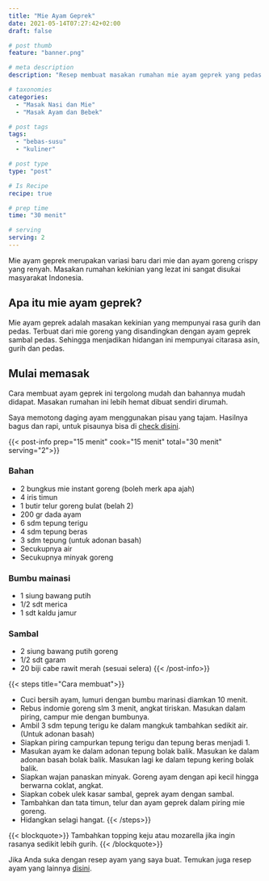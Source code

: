 ```yaml
---
title: "Mie Ayam Geprek"
date: 2021-05-14T07:27:42+02:00
draft: false

# post thumb
feature: "banner.png"

# meta description
description: "Resep membuat masakan rumahan mie ayam geprek yang pedas dan lezat. Ayo pelajari selengkapnya cara membuatnya disini."

# taxonomies
categories:
  - "Masak Nasi dan Mie"
  - "Masak Ayam dan Bebek"

# post tags
tags:
  - "bebas-susu"
  - "kuliner"

# post type
type: "post"

# Is Recipe
recipe: true

# prep time
time: "30 menit"

# serving
serving: 2
---
```

Mie ayam geprek merupakan variasi baru dari mie dan ayam goreng crispy yang renyah. Masakan rumahan kekinian yang lezat ini sangat disukai masyarakat Indonesia.

## Apa itu mie ayam geprek?

Mie ayam geprek adalah masakan kekinian yang mempunyai rasa gurih dan pedas. Terbuat dari mie goreng yang disandingkan dengan ayam geprek sambal pedas. Sehingga menjadikan hidangan ini mempunyai citarasa asin, gurih dan pedas.

## Mulai memasak

Cara membuat ayam geprek ini tergolong mudah dan bahannya mudah didapat. Masakan rumahan ini lebih hemat dibuat sendiri dirumah.

Saya memotong daging ayam menggunakan pisau yang tajam. Hasilnya bagus dan rapi, untuk pisaunya bisa di [check disini](https://s.click.aliexpress.com/e/_ABJJqr).

{{< post-info prep="15 menit" cook="15 menit" total="30 menit" serving="2">}}

### Bahan

-   2 bungkus mie instant goreng (boleh merk apa ajah)
-   4 iris timun
-   1 butir telur goreng bulat (belah 2)
-   200 gr dada ayam
-   6 sdm tepung terigu
-   4 sdm tepung beras
-   3 sdm tepung (untuk adonan basah)
-   Secukupnya air
-   Secukupnya minyak goreng

### Bumbu mainasi

-   1 siung bawang putih
-   1/2 sdt merica
-   1 sdt kaldu jamur

### Sambal

-   2 siung bawang putih goreng
-   1/2 sdt garam
-   20 biji cabe rawit merah (sesuai selera)
{{< /post-info>}}

{{< steps title="Cara membuat">}}
-   Cuci bersih ayam, lumuri dengan bumbu marinasi diamkan 10 menit.
-   Rebus indomie goreng slm 3 menit, angkat tiriskan. Masukan dalam piring, campur mie dengan bumbunya.
-   Ambil 3 sdm tepung terigu ke dalam mangkuk tambahkan sedikit air. (Untuk adonan basah)
-   Siapkan piring campurkan tepung terigu dan tepung beras menjadi 1.
-   Masukan ayam ke dalam adonan tepung bolak balik. Masukan ke dalam adonan basah bolak balik. Masukan lagi ke dalam tepung kering bolak balik.
-   Siapkan wajan panaskan minyak.  Goreng ayam dengan api kecil hingga berwarna coklat, angkat.
-   Siapkan cobek ulek kasar sambal, geprek ayam dengan sambal.
-   Tambahkan dan tata timun, telur dan ayam geprek dalam piring mie goreng.
-   Hidangkan selagi hangat.
{{< /steps>}}

{{< blockquote>}}
Tambahkan topping keju atau mozarella jika ingin rasanya sedikit lebih gurih.
{{< /blockquote>}}

Jika Anda suka dengan resep ayam yang saya buat. Temukan juga resep ayam yang lainnya [disini](/categories/masak-ayam-dan-bebek/).